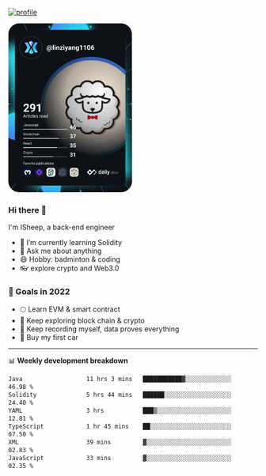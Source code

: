 [![profile](http://img.codelin.xyz/hello-im-isheep.svg)](https://www.calligrapher.ai/)

<a href="https://app.daily.dev/linziyang1106"><img src="/devcard.png" width="250" alt="ISheep's Dev Card"/></a>

### Hi there 🐏

I'm ISheep, a back-end engineer

- 🔭 I’m currently learning Solidity
- 💬 Ask me about anything
- 😄 Hobby: badminton & coding
- 👓 explore crypto and Web3.0

### 🚀 Goals in 2022
+ 🌕 Learn EVM & smart contract
+ 🤔 Keep exploring block chain & crypto
+ 🐏 Keep recording myself, data proves everything
+ 🚗 Buy my first car

-------

📊 **Weekly development breakdown**
<!--START_SECTION:waka-->

```text
Java                  11 hrs 3 mins   ███████████▓░░░░░░░░░░░░░   46.98 %
Solidity              5 hrs 44 mins   ██████░░░░░░░░░░░░░░░░░░░   24.40 %
YAML                  3 hrs           ███▒░░░░░░░░░░░░░░░░░░░░░   12.81 %
TypeScript            1 hr 45 mins    ██░░░░░░░░░░░░░░░░░░░░░░░   07.50 %
XML                   39 mins         ▓░░░░░░░░░░░░░░░░░░░░░░░░   02.83 %
JavaScript            33 mins         ▓░░░░░░░░░░░░░░░░░░░░░░░░   02.35 %
```

<!--END_SECTION:waka-->
